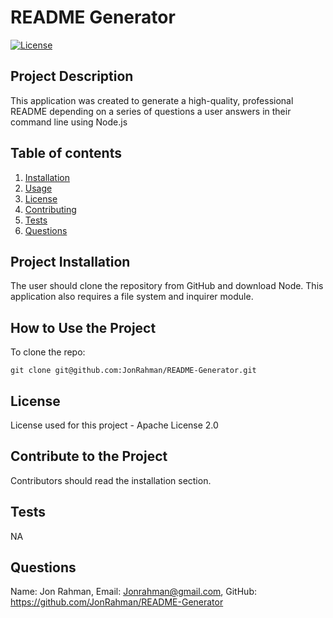 # README Generator
  [![License](https://img.shields.io/badge/License-Apache_2.0-blue.svg)](https://opensource.org/licenses/Apache-2.0)
  
  ## Project Description

  This application was created to generate a high-quality, professional README depending on a series of questions a user answers in their command line using Node.js

  ## Table of contents
  1. [Installation](#installation)
  2. [Usage](#usage)
  3. [License](#license)
  4. [Contributing](#contributing)
  5. [Tests](#tests)
  6. [Questions](#questions)
  
  ## Project Installation
  
  The user should clone the repository from GitHub and download Node. This application also requires a file system and inquirer module.

  ## How to Use the Project
  
  To clone the repo:
  
    git clone git@github.com:JonRahman/README-Generator.git

  ## License

  License used for this project - Apache License 2.0
  
  ## Contribute to the Project

  Contributors should read the installation section.
  
  ## Tests
  
  NA
  
  ## Questions
  
  Name: Jon Rahman,
  Email: Jonrahman@gmail.com,
  GitHub: https://github.com/JonRahman/README-Generator
